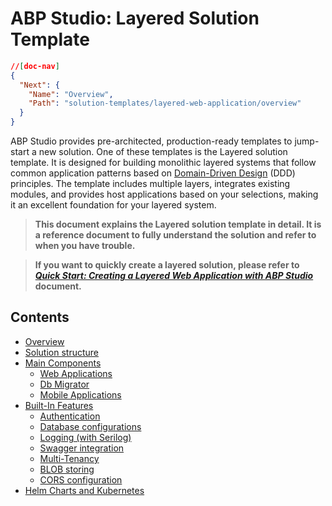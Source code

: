 # ABP Studio: Layered Solution Template

````json
//[doc-nav]
{
  "Next": {
    "Name": "Overview",
    "Path": "solution-templates/layered-web-application/overview"
  }
}
````

ABP Studio provides pre-architected, production-ready templates to jump-start a new solution. One of these templates is the Layered solution template. It is designed for building monolithic layered systems that follow common application patterns based on [Domain-Driven Design](../../framework/architecture/domain-driven-design) (DDD) principles. The template includes multiple layers, integrates existing modules, and provides host applications based on your selections, making it an excellent foundation for your layered system.

> **This document explains the Layered solution template in detail. It is a reference document to fully understand the solution and refer to when you have trouble.**

> **If you want to quickly create a layered solution, please refer to *[Quick Start: Creating a Layered Web Application with ABP Studio](../../get-started/layered-web-application.md)* document.**

## Contents

* [Overview](overview.md)
* [Solution structure](solution-structure.md)
* [Main Components](main-components.md)
  * [Web Applications](web-applications.md)
  * [Db Migrator](db-migrator.md)
  * [Mobile Applications](mobile-applications.md)
* [Built-In Features](built-in-features.md)
  * [Authentication](authentication.md)
  * [Database configurations](database-configurations.md)
  * [Logging (with Serilog)](logging.md)
  * [Swagger integration](swagger-integration.md)
  * [Multi-Tenancy](multi-tenancy.md)
  * [BLOB storing](blob-storing.md)
  * [CORS configuration](cors-configuration.md)
* [Helm Charts and Kubernetes](helm-charts-and-kubernetes.md)
